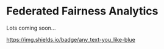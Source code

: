 # Federated Fairness Analytics
Lots coming soon...

https://img.shields.io/badge/any_text-you_like-blue
